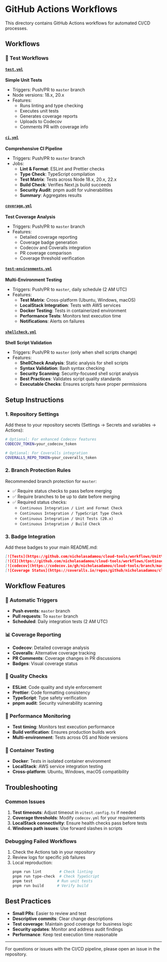 # GitHub Actions Workflows

This directory contains GitHub Actions workflows for automated CI/CD processes.

## Workflows

### 🧪 Test Workflows

#### [`test.yml`](./test.yml)

**Simple Unit Tests**

- Triggers: Push/PR to `master` branch
- Node versions: 18.x, 20.x
- Features:
  - Runs linting and type checking
  - Executes unit tests
  - Generates coverage reports
  - Uploads to Codecov
  - Comments PR with coverage info

#### [`ci.yml`](./ci.yml)

**Comprehensive CI Pipeline**

- Triggers: Push/PR to `master` branch
- Jobs:
  - **Lint & Format**: ESLint and Prettier checks
  - **Type Check**: TypeScript compilation
  - **Test Matrix**: Tests across Node 18.x, 20.x, 22.x
  - **Build Check**: Verifies Next.js build succeeds
  - **Security Audit**: pnpm audit for vulnerabilities
  - **Summary**: Aggregates results

#### [`coverage.yml`](./coverage.yml)

**Test Coverage Analysis**

- Triggers: Push/PR to `master` branch
- Features:
  - Detailed coverage reporting
  - Coverage badge generation
  - Codecov and Coveralls integration
  - PR coverage comparison
  - Coverage threshold verification

#### [`test-environments.yml`](./test-environments.yml)

**Multi-Environment Testing**

- Triggers: Push/PR to `master`, daily schedule (2 AM UTC)
- Features:
  - **Test Matrix**: Cross-platform (Ubuntu, Windows, macOS)
  - **LocalStack Integration**: Tests with AWS services
  - **Docker Testing**: Tests in containerized environment
  - **Performance Tests**: Monitors test execution time
  - **Notifications**: Alerts on failures

#### [`shellcheck.yml`](./shellcheck.yml)

**Shell Script Validation**

- Triggers: Push/PR to `master` (only when shell scripts change)
- Features:
  - **ShellCheck Analysis**: Static analysis for shell scripts
  - **Syntax Validation**: Bash syntax checking
  - **Security Scanning**: Security-focused shell script analysis
  - **Best Practices**: Validates script quality standards
  - **Executable Checks**: Ensures scripts have proper permissions

## Setup Instructions

### 1. Repository Settings

Add these to your repository secrets (Settings → Secrets and variables → Actions):

```bash
# Optional: For enhanced Codecov features
CODECOV_TOKEN=your_codecov_token

# Optional: For Coveralls integration
COVERALLS_REPO_TOKEN=your_coveralls_token
```

### 2. Branch Protection Rules

Recommended branch protection for `master`:

- ✅ Require status checks to pass before merging
- ✅ Require branches to be up to date before merging
- ✅ Required status checks:
  - `Continuous Integration / Lint and Format Check`
  - `Continuous Integration / TypeScript Type Check`
  - `Continuous Integration / Unit Tests (20.x)`
  - `Continuous Integration / Build Check`

### 3. Badge Integration

Add these badges to your main README.md:

```markdown
[![Tests](https://github.com/nicholasadamou/cloud-tools/workflows/Unit%20Tests/badge.svg)](https://github.com/nicholasadamou/cloud-tools/actions/workflows/test.yml)
[![CI](https://github.com/nicholasadamou/cloud-tools/workflows/Continuous%20Integration/badge.svg)](https://github.com/nicholasadamou/cloud-tools/actions/workflows/ci.yml)  
[![codecov](https://codecov.io/gh/nicholasadamou/cloud-tools/branch/master/graph/badge.svg)](https://codecov.io/gh/nicholasadamou/cloud-tools)
[![Coverage Status](https://coveralls.io/repos/github/nicholasadamou/cloud-tools/badge.svg?branch=master)](https://coveralls.io/github/nicholasadamou/cloud-tools?branch=master)
```

## Workflow Features

### 🔄 Automatic Triggers

- **Push events**: `master` branch
- **Pull requests**: To `master` branch
- **Scheduled**: Daily integration tests (2 AM UTC)

### 📊 Coverage Reporting

- **Codecov**: Detailed coverage analysis
- **Coveralls**: Alternative coverage tracking
- **PR Comments**: Coverage changes in PR discussions
- **Badges**: Visual coverage status

### 🔧 Quality Checks

- **ESLint**: Code quality and style enforcement
- **Prettier**: Code formatting consistency
- **TypeScript**: Type safety verification
- **pnpm audit**: Security vulnerability scanning

### 🚀 Performance Monitoring

- **Test timing**: Monitors test execution performance
- **Build verification**: Ensures production builds work
- **Multi-environment**: Tests across OS and Node versions

### 🐳 Container Testing

- **Docker**: Tests in isolated container environment
- **LocalStack**: AWS service integration testing
- **Cross-platform**: Ubuntu, Windows, macOS compatibility

## Troubleshooting

### Common Issues

1. **Test timeouts**: Adjust timeout in `vitest.config.ts` if needed
2. **Coverage thresholds**: Modify `codecov.yml` for your requirements
3. **LocalStack connectivity**: Ensure health checks pass before tests
4. **Windows path issues**: Use forward slashes in scripts

### Debugging Failed Workflows

1. Check the Actions tab in your repository
2. Review logs for specific job failures
3. Local reproduction:
   ```bash
   pnpm run lint        # Check linting
   pnpm run type-check  # Check TypeScript
   pnpm test           # Run unit tests
   pnpm run build      # Verify build
   ```

## Best Practices

- **Small PRs**: Easier to review and test
- **Descriptive commits**: Clear change descriptions
- **Test coverage**: Maintain good coverage for business logic
- **Security updates**: Monitor and address audit findings
- **Performance**: Keep test execution time reasonable

---

For questions or issues with the CI/CD pipeline, please open an issue in the repository.
